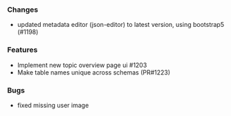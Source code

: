 <!--
SPDX-FileCopyrightText: 2025 jh-RLI <jonas.huber@rl-institut.de>

SPDX-License-Identifier: CC0-1.0
-->

### Changes

- updated metadata editor (json-editor) to latest version, using bootstrap5 (#1198)

### Features

- Implement new topic overview page ui #1203
- Make table names unique across schemas (PR#1223)

### Bugs

- fixed missing user image
